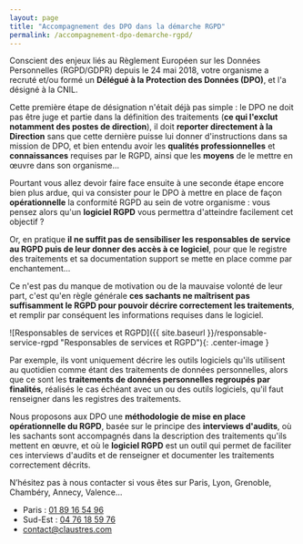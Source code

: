 ```yaml
---
layout: page
title: "Accompagnement des DPO dans la démarche RGPD"
permalink: /accompagnement-dpo-demarche-rgpd/
---
```

Conscient des enjeux liés au Règlement Européen sur les Données Personnelles (RGPD/GDPR) depuis le 24 mai 2018, votre organisme a recruté et/ou formé un **Délégué à la Protection des Données (DPO)**, et l'a désigné à la CNIL.

Cette première étape de désignation n'était déjà pas simple : le DPO ne doit pas être juge et partie dans la définition des traitements (**ce qui l'exclut notamment des postes de direction**), il doit **reporter directement à la Direction** sans que cette dernière puisse lui donner d'instructions dans sa mission de DPO, et bien entendu avoir les **qualités professionnelles** et **connaissances** requises par le RGPD, ainsi que les **moyens** de le mettre en œuvre dans son organisme...

Pourtant vous allez devoir faire face ensuite à une seconde étape encore bien plus ardue, qui va consister pour le DPO à mettre en place de façon **opérationnelle** la conformité RGPD au sein de votre organisme : vous pensez alors qu'un **logiciel RGPD** vous permettra d'atteindre facilement cet objectif ?

Or, en pratique **il ne suffit pas de sensibiliser les responsables de service au RGPD puis de leur donner des accès à ce logiciel**, pour que le registre des traitements et sa documentation support se mette en place comme par enchantement...

Ce n'est pas du manque de motivation ou de la mauvaise volonté de leur part, c'est qu'en règle générale **ces sachants ne maîtrisent pas suffisamment le RGPD pour pouvoir décrire correctement les traitements**, et remplir par conséquent les informations requises dans le logiciel.

![Responsables de services et RGPD]({{ site.baseurl }}/responsable-service-rgpd "Responsables de services et RGPD"){: .center-image }

Par exemple, ils vont  uniquement décrire les outils logiciels qu'ils utilisent au quotidien comme étant des traitements de données personnelles, alors que ce sont les **traitements de données personnelles regroupés par finalités**, réalisés le cas échéant avec un ou des outils logiciels, qu'il faut renseigner dans les registres des traitements.

Nous proposons aux DPO une **méthodologie de mise en place opérationnelle du RGPD**, basée sur le principe des **interviews d'audits**, où les sachants sont accompagnés dans la description des traitements qu'ils mettent en œuvre, et où le **logiciel RGPD** est un outil qui permet de faciliter ces interviews d'audits et de renseigner et documenter les traitements correctement décrits.

N’hésitez pas à nous contacter si vous êtes sur Paris, Lyon, Grenoble, Chambéry, Annecy, Valence…
* Paris : [01 89 16 54 96](tel:+33189165496)
* Sud-Est : [04 76 18 59 76](tel:+33476185976)
* [contact@claustres.com](mailto:contact@claustres.com)
